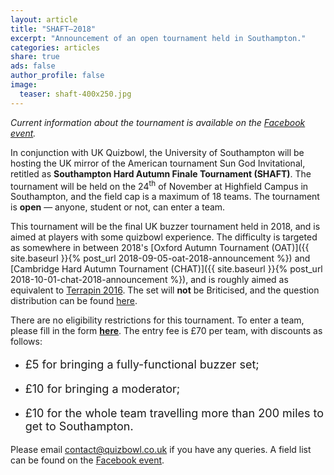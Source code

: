 ```yaml
---
layout: article
title: "SHAFT–2018"
excerpt: "Announcement of an open tournament held in Southampton."
categories: articles
share: true
ads: false
author_profile: false
image:
  teaser: shaft-400x250.jpg
---
```


*Current information about the tournament is available on the [Facebook event](https://www.facebook.com/events/328565151252627).*

In conjunction with UK Quizbowl, the University of Southampton will be hosting the UK mirror of the American tournament Sun God Invitational, retitled as **Southampton Hard Autumn Finale Tournament (SHAFT)**. The tournament will be held on the 24<sup>th</sup> of November at Highfield Campus in Southampton, and the field cap is a maximum of 18 teams. The tournament is **open** — anyone, student or not, can enter a team.

This tournament will be the final UK buzzer tournament held in 2018, and is aimed at players with some quizbowl experience. The difficulty is targeted as somewhere in between 2018's [Oxford Autumn Tournament (OAT)]({{ site.baseurl }}{% post_url 2018-09-05-oat-2018-announcement %}) and [Cambridge Hard Autumn Tournament (CHAT)]({{ site.baseurl }}{% post_url 2018-10-01-chat-2018-announcement %}), and is roughly aimed as equivalent to [Terrapin 2016](http://collegiate.quizbowlpackets.com/1872/). The set will **not** be Briticised, and the question distribution can be found [here](http://hsquizbowl.org/forums/viewtopic.php?f=8&t=20713).

There are no eligibility restrictions for this tournament. To enter a team, please fill in the form [**here**](https://docs.google.com/forms/d/e/1FAIpQLSdlYiGja55AxtRHp8jfGkQBHFXegnoqQRmZI_TdyiCqsuAYqA/viewform). The entry fee is £70 per team, with discounts as follows:
* <p style="font-size: 18px">£5 for bringing a fully-functional buzzer set;</p>
* <p style="font-size: 18px">£10 for bringing a moderator;</p>
* <p style="font-size: 18px">£10 for the whole team travelling more than 200 miles to get to Southampton.</p>

Please email <contact@quizbowl.co.uk> if you have any queries. A field list can be found on the [Facebook event](https://www.facebook.com/events/328565151252627).